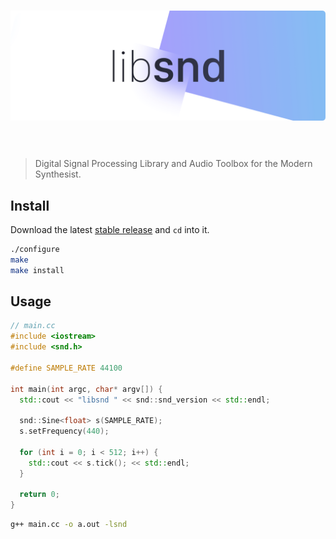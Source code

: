 <h1 align="center">
<img src="assets/libsnd.png" />
<br/><br/>
</h1>

> Digital Signal Processing Library and Audio Toolbox for the Modern Synthesist.

## Install

Download the latest [stable release]() and `cd` into it.

```bash
./configure
make
make install
```

## Usage

```cpp
// main.cc
#include <iostream>
#include <snd.h>

#define SAMPLE_RATE 44100

int main(int argc, char* argv[]) {
  std::cout << "libsnd " << snd::snd_version << std::endl;  

  snd::Sine<float> s(SAMPLE_RATE);
  s.setFrequency(440);
  
  for (int i = 0; i < 512; i++) {
    std::cout << s.tick(); << std::endl;
  }
  
  return 0;
}
```
```bash
g++ main.cc -o a.out -lsnd
```
